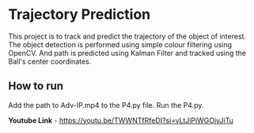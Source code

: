 # Trajectory Prediction 

This project is to track and predict the trajectory of the object of interest. The object detection is performed using simple colour filtering using OpenCV. And path is predicted using Kalman Filter and tracked using the Ball's center coordinates.

## How to run ##

Add the path to Adv-IP.mp4 to the P4.py file. Run the P4.py. 

**Youtube Link**  - https://youtu.be/TWWNTfRfeDI?si=vLtJiPiWGOjvJiTu

